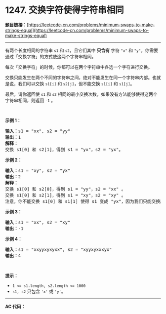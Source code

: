 # 1247. 交换字符使得字符串相同

**题目链接：**[https://leetcode-cn.com/problems/minimum-swaps-to-make-strings-equal](https://leetcode-cn.com/problems/minimum-swaps-to-make-strings-equal)

---

<div class="content__1Y2H">
 <div class="notranslate">
  <p>有两个长度相同的字符串&nbsp;<code>s1</code> 和&nbsp;<code>s2</code>，且它们其中&nbsp;<strong>只含有</strong>&nbsp;字符&nbsp;<code>"x"</code> 和&nbsp;<code>"y"</code>，你需要通过「交换字符」的方式使这两个字符串相同。</p> 
  <p>每次「交换字符」的时候，你都可以在两个字符串中各选一个字符进行交换。</p> 
  <p>交换只能发生在两个不同的字符串之间，绝对不能发生在同一个字符串内部。也就是说，我们可以交换&nbsp;<code>s1[i]</code> 和&nbsp;<code>s2[j]</code>，但不能交换&nbsp;<code>s1[i]</code> 和&nbsp;<code>s1[j]</code>。</p> 
  <p>最后，请你返回使 <code>s1</code> 和 <code>s2</code> 相同的最小交换次数，如果没有方法能够使得这两个字符串相同，则返回&nbsp;<code>-1</code> 。</p> 
  <p>&nbsp;</p> 
  <p><strong>示例 1：</strong></p> 
  <pre class="language-text"><strong>输入：</strong>s1 = "xx", s2 = "yy"
<strong>输出：</strong>1
<strong>解释：
</strong>交换 s1[0] 和 s2[1]，得到 s1 = "yx"，s2 = "yx"。</pre> 
  <p><strong>示例 2：</strong></p> 
  <pre class="language-text"><strong>输入：</strong>s1 = "xy", s2 = "yx"
<strong>输出：</strong>2
<strong>解释：
</strong>交换 s1[0] 和 s2[0]，得到 s1 = "yy"，s2 = "xx" 。
交换 s1[0] 和 s2[1]，得到 s1 = "xy"，s2 = "xy" 。
注意，你不能交换 s1[0] 和 s1[1] 使得 s1 变成 "yx"，因为我们只能交换属于两个不同字符串的字符。</pre> 
  <p><strong>示例 3：</strong></p> 
  <pre class="language-text"><strong>输入：</strong>s1 = "xx", s2 = "xy"
<strong>输出：</strong>-1
</pre> 
  <p><strong>示例 4：</strong></p> 
  <pre class="language-text"><strong>输入：</strong>s1 = "xxyyxyxyxx", s2 = "xyyxyxxxyx"
<strong>输出：</strong>4
</pre> 
  <p>&nbsp;</p> 
  <p><strong>提示：</strong></p> 
  <ul> 
   <li><code>1 &lt;= s1.length, s2.length &lt;= 1000</code></li> 
   <li><code>s1, s2</code>&nbsp;只包含&nbsp;<code>'x'</code>&nbsp;或&nbsp;<code>'y'</code>。</li> 
  </ul> 
 </div>
</div>

---

**AC 代码：**

```java

```